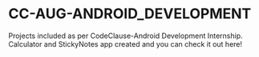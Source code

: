 # CC-AUG-ANDROID_DEVELOPMENT
Projects included as per CodeClause-Android Development Internship. Calculator and StickyNotes app created and you can check it out here!
